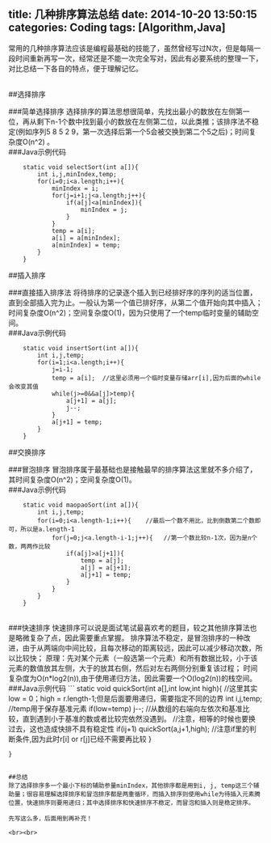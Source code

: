 title: 几种排序算法总结
date: 2014-10-20 13:50:15
categories: Coding
tags: [Algorithm,Java] 
---

常用的几种排序算法应该是编程最基础的技能了，虽然曾经写过N次，但是每隔一段时间重新再写一次，经常还是不能一次完全写对，因此有必要系统的整理一下，对比总结一下各自的特点，便于理解记忆。
<!-- more -->
<br>
##选择排序

###简单选择排序
选择排序的算法思想很简单，先找出最小的数放在左侧第一位，再从剩下n-1个数中找到最小的数放在左侧第二位，以此类推；该排序法不稳定(例如序列5 8 5 2 9，第一次选择后第一个5会被交换到第二个5之后)；时间复杂度O(n^2) 。
<br>
###Java示例代码
```
	static void selectSort(int a[]){
		int i,j,minIndex,temp;  
		for(i=0;i<a.length;i++){
		    minIndex = i;
			for(j=i+1;j<a.length;j++){
				if(a[j]<a[minIndex]){
					minIndex = j;
				}
			}
			temp = a[i];
			a[i] = a[minIndex];
			a[minIndex] = temp;
		}
	}
```

##插入排序

###直接插入排序法
将待排序的记录逐个插入到已经排好序的序列的适当位置，直到全部插入完为止。一般认为第一个值已排好序，从第二个值开始向其中插入；时间复杂度O(n^2)；空间复杂度O(1)，因为只使用了一个temp临时变量的辅助空间。
<br>
###Java示例代码
```
	static void insertSort(int a[]){
		int i,j,temp;
		for(i=1;i<a.length;i++){
			j=i-1;
			temp = a[i];  //这里必须用一个临时变量存储arr[i],因为后面的while会改变其值
			while(j>=0&&a[j]>temp){
				a[j+1] = a[j];
				j--;
			}
			a[j+1] = temp;
		}
	}
```
##交换排序

###冒泡排序
冒泡排序属于最基础也是接触最早的排序算法这里就不多介绍了，其时间复杂度O(n^2)；空间复杂度O(1)。
<br>
###Java示例代码
```
	static void maopaoSort(int a[]){
		int i,j,temp;
		for(i=0;i<a.length-1;i++){    //最后一个数不用比，比到倒数第二个数即可，所以是a.length-1
			for(j=0;j<a.length-i-1;j++){   //第一个数比较n-1次，因为是n个数，两两作比较
				if(a[j]>a[j+1]){
					temp = a[j];
					a[j] = a[j+1];
					a[j+1] = temp;
				}
			}
		}
	}
```
<br>
###快速排序
快速排序可以说是面试笔试最喜欢考的题目，较之其他排序算法也是略微复杂了点，因此需要重点掌握。
排序算法不稳定，是冒泡排序的一种改进，由于从两端向中间比较，且每次移动的距离较远，因此可以减少移动次数，所以比较快；
原理：先对某个元素（一般选第一个元素）和所有数据比较，小于该元素的数值放其左侧，大于的放其右侧，然后对左右两侧分别重复该过程；
时间复杂度为O(n*log2(n)),由于使用递归方法，因此需要一个O(log2(n))的栈空间。
<br>
###Java示例代码
```
	static void quickSort(int a[],int low,int high){  //这里其实low = 0；high = r.length-1;但是后面要用递归，需要指定不同的边界
		int i,j,temp;   //temp用于保存基准元素
		if(low<high){   //这里确保待比较的元素个数大于1
			i = low;
			j = high;
			temp = a[i];  //令第一次数据为基准
			while(i<j){
				while(i<j&&a[j]>=temp) j--; //从数组的右端向左依次和基准比较，直到遇到小于基准的数或者比较完依然没遇到。
				              //注意，相等的时候也要换过去，这也造成快排不具有稳定性
				if(i<j){    //如果在没比较完之前遇到，则：
					a[i] = a[j]; i++;  //右侧较小的数挪到数组左侧去，注意这里不用交换，因为基准数已经保存在变量temp里了
				}
				while(i<j&&a[i]<=temp) i++; //然后又从左侧向右开始和基准比较
				if(i<j){
					a[j] = a[i]; j--;   //直到遇到大于基准的数，将其挪到数组右侧去
				}
			}
			a[i] = temp; //直到i和j相遇时第一圈比完，这个位置就应该是基准在数组排序中的位置，且此时i=j
			if(low<i-1) quickSort(a,low,i-1); //最后对基准左侧和右侧的数据不断重复上述过程
			if(high>j+1) quickSort(a,j+1,high); //注意if里的判断条件,因为此时r[i] or r[j]已经不需要再比较
		}

	}
```

##总结
除了选择排序多一个最小下标的辅助参量minIndex，其他排序都是用到i, j, temp这三个辅助量；很容易理解选择排序和冒泡排序都是两重循环，而插入排序则使用while为待插入元素腾位置，快速排序则要用递归；其中选择排序和快速排序不稳定，而冒泡和插入则是稳定排序。

先写这么多，后面用到再补充！

<br><br>

